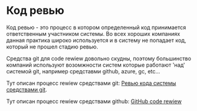 # Код ревью

Код ревью - это процесс в котором определенный код принимается ответственным участником системы. Во всех хороших компаниях данная практика широко используется и в систему не попадает код, который не прошел стадию ревью.

Средства git для code rewiew довольно скудны, поэтому большинство компаний используют возомжности систем которые работают 'над' системой git, например средставми github, azure, gc, etc...

Тут описан процесс rewiew средствами git: [Ревью кода системы средствами git](https://habr.com/ru/post/490608/).

Тут описан процесс rewiew средствами github: [GitHub code rewiew](https://github.com/features/code-review)
